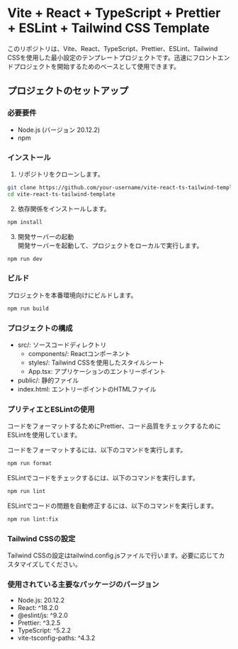 # Vite + React + TypeScript + Prettier + ESLint + Tailwind CSS Template

このリポジトリは、Vite、React、TypeScript、Prettier、ESLint、Tailwind CSSを使用した最小設定のテンプレートプロジェクトです。迅速にフロントエンドプロジェクトを開始するためのベースとして使用できます。

## プロジェクトのセットアップ

### 必要要件

- Node.js (バージョン 20.12.2)
- npm

### インストール

1. リポジトリをクローンします。

```bash
git clone https://github.com/your-username/vite-react-ts-tailwind-template.git
cd vite-react-ts-tailwind-template
```

2. 依存関係をインストールします。

```bash
npm install
```

3. 開発サーバーの起動  
   開発サーバーを起動して、プロジェクトをローカルで実行します。

```bash
npm run dev
```

### ビルド

プロジェクトを本番環境向けにビルドします。

```bash
npm run build
```

### プロジェクトの構成

- src/: ソースコードディレクトリ
  - components/: Reactコンポーネント
  - styles/: Tailwind CSSを使用したスタイルシート
  - App.tsx: アプリケーションのエントリーポイント
- public/: 静的ファイル
- index.html: エントリーポイントのHTMLファイル

### プリティエとESLintの使用

コードをフォーマットするためにPrettier、コード品質をチェックするためにESLintを使用しています。

コードをフォーマットするには、以下のコマンドを実行します。

```bash
npm run format
```

ESLintでコードをチェックするには、以下のコマンドを実行します。

```bash
npm run lint
```

ESLintでコードの問題を自動修正するには、以下のコマンドを実行します。

```bash
npm run lint:fix
```

### Tailwind CSSの設定

Tailwind CSSの設定はtailwind.config.jsファイルで行います。必要に応じてカスタマイズしてください。

### 使用されている主要なパッケージのバージョン

- Node.js: 20.12.2
- React: ^18.2.0
- @eslint/js: ^9.2.0
- Prettier: ^3.2.5
- TypeScript: ^5.2.2
- vite-tsconfig-paths: ^4.3.2

